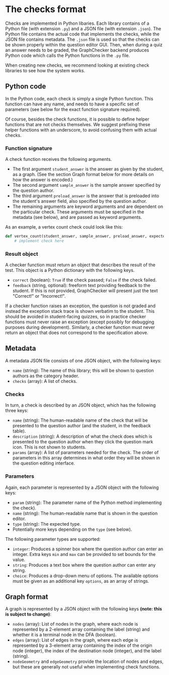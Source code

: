 The checks format
=================

Checks are implemented in Python libaries. Each library contains of a Python file (with extension `.py`) and a JSON file (with extension `.json`). The Python file contains the actual code that implements the checks, while the JSON file contains metadata. The `.json` file is used so that the checks can be shown properly within the question editor GUI. Then, when during a quiz an answer needs to be graded, the GraphChecker backend produces Python code which calls the Python functions in the `.py` file.

When creating new checks, we recommend looking at existing check libraries to see how the system works.


Python code
-----------

In the Python code, each check is simply a single Python function. This function can have any name, and needs to have a specific set of parameters (see below for the exact function signature required).

Of course, besides the check functions, it is possible to define helper functions that are not checks themselves. We suggest prefixing these helper functions with an underscore, to avoid confusing them with actual checks.


### Function signature

A check function receives the following arguments.

* The first argument `student_answer` is the answer as given by the student, as a graph. (See the section Graph format below for more details on how the answer is encoded.)
* The second argument `sample_answer` is the sample answer specified by the question author.
* The third argument `preload_answer` is the answer that is preloaded into the student's answer field, also specified by the question author.
* The remaining arguments are keyword arguments and are dependent on the particular check. These arguments must be specified in the metadata (see below), and are passed as keyword arguments.

As an example, a vertex count check could look like this:

```python
def vertex_count(student_answer, sample_answer, preload_answer, expected):
    # implement check here
```


### Result object

A checker function must return an object that describes the result of the test. This object is a Python dictionary with the following keys.

* `correct` (boolean): `True` if the check passed; `False` if the check failed.
* `feedback` (string, optional): freeform text providing feedback to the student. If this is not provided, GraphChecker will present just the text "Correct!" or "Incorrect!".

If a checker function raises an exception, the question is not graded and instead the exception stack trace is shown verbatim to the student. This should be avoided in student-facing quizzes, so in practice checker functions must never raise an exception (except possibly for debugging purposes during development). Similarly, a checker function must never return an object that does not correspond to the specification above.


Metadata
--------

A metadata JSON file consists of one JSON object, with the following keys:

* `name` (string): The name of this library; this will be shown to question authors as the category header.
* `checks` (array): A list of checks.


### Checks

In turn, a check is described by an JSON object, which has the following three keys:

* `name` (string): The human-readable name of the check that will be presented to the question author (and the student, in the feedback table).
* `description` (string): A description of what the check does which is presented to the question author when they click the question mark icon. This is not shown to students.
* `params` (array): A list of parameters needed for the check. The order of parameters in this array determines in what order they will be shown in the question editing interface.


### Parameters

Again, each parameter is represented by a JSON object with the following keys:

* `param` (string): The parameter name of the Python method implementing the check).
* `name` (string): The human-readable name that is shown in the question editor.
* `type` (string): The expected type.
* Potentially more keys depending on the `type` (see below).

The following parameter types are supported:

* `integer`: Produces a spinner box where the question author can enter an integer. Extra keys `min` and `max` can be provided to set bounds for the value.
* `string`: Produces a text box where the question author can enter any string.
* `choice`: Produces a drop-down menu of options. The available options must be given as an additional key `options`, as an array of strings.


Graph format
------------

A graph is represented by a JSON object with the following keys **(note: this is subject to change)**:

* `nodes` (array): List of nodes in the graph, where each node is represented by a 2-element array containing the label (string) and whether it is a terminal node in the DFA (boolean).
* `edges` (array): List of edges in the graph, where each edge is represented by a 3-element array containing the index of the origin node (integer), the index of the destination node (integer), and the label (string).
* `nodeGeometry` and `edgeGeometry` provide the location of nodes and edges, but these are generally not useful when implementing check functions.

